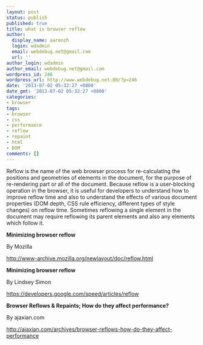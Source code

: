 ```yaml
---
layout: post
status: publish
published: true
title: what is browser reflow
author:
  display_name: aaronzh
  login: wdadmin
  email: webdebug.net@gmail.com
  url: ''
author_login: wdadmin
author_email: webdebug.net@gmail.com
wordpress_id: 246
wordpress_url: http://www.webdebug.net:80/?p=246
date: '2013-07-02 05:32:27 +0800'
date_gmt: '2013-07-02 05:32:27 +0800'
categories:
- browser
tags:
- browser
- css
- performance
- reflow
- repaint
- html
- DOM
comments: []
---
```

<p>Reflow is the name of the web browser process for re-calculating the positions and geometries of elements in the document, for the purpose of re-rendering part or all of the document. Because reflow is a user-blocking operation in the browser, it is useful for developers to understand how to improve reflow time and also to understand the effects of various document properties (DOM depth, CSS rule efficiency, different types of style changes) on reflow time. Sometimes reflowing a single element in the document may require reflowing its parent elements and also any elements which follow it.</p>
<p><strong>Minimizing browser reflow</strong></p>
<p>By Mozilla</p>
<p><a href="http://www-archive.mozilla.org/newlayout/doc/reflow.html" target="_blank">http://www-archive.mozilla.org/newlayout/doc/reflow.html</a></p>
<p><strong>Minimizing browser reflow</strong></p>
<p>By Lindsey Simon</p>
<p><a href="https://developers.google.com/speed/articles/reflow" target="_blank">https://developers.google.com/speed/articles/reflow</a></p>
<p><strong>Browser Reflows &amp; Repaints; How do they affect performance?</strong></p>
<p>By ajaxian.com</p>
<p><a href="http://ajaxian.com/archives/browser-reflows-how-do-they-affect-performance" target="_blank">http://ajaxian.com/archives/browser-reflows-how-do-they-affect-performance</a></p>
